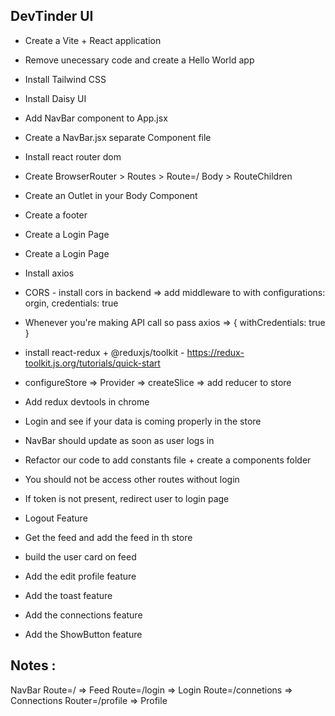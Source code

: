 ## DevTinder UI

- Create a Vite + React application
- Remove unecessary code and create a Hello World app

- Install Tailwind CSS
- Install Daisy UI
- Add NavBar component to App.jsx

- Create a NavBar.jsx separate Component file
- Install react router dom
- Create BrowserRouter > Routes > Route=/ Body > RouteChildren
- Create an Outlet in your Body Component
- Create a footer
- Create a Login Page

- Create a Login Page
- Install axios
- CORS - install cors in backend => add middleware to with configurations: orgin, credentials: true
- Whenever you're making API call so pass axios => { withCredentials: true }

- install react-redux + @reduxjs/toolkit - https://redux-toolkit.js.org/tutorials/quick-start
- configureStore => Provider => createSlice => add reducer to store
- Add redux devtools in chrome
- Login and see if your data is coming properly in the store
- NavBar should update as soon as user logs in
- Refactor our code to add constants file + create a components folder

- You should not be access other routes without login
- If token is not present, redirect user to login page

- Logout Feature

- Get the feed and add the feed in th store
- build the user card on feed

- Add the edit profile feature
- Add the toast feature
- Add the connections feature
- Add the ShowButton feature

## Notes :

NavBar
Route=/ => Feed
Route=/login => Login
Route=/connetions => Connections
Router=/profile => Profile
